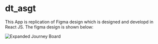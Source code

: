 # dt_asgt

This App is replication of Figma design which is designed and developd in React JS. The figma design is shown below:


![Expanded Journey Board](https://user-images.githubusercontent.com/97972189/226623508-aa2f92b2-6775-4b86-a32b-ceb60b72dfbd.png)
